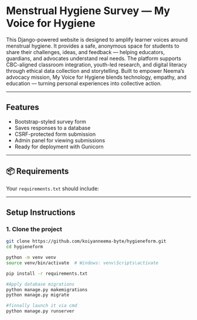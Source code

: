 # Menstrual Hygiene Survey — My Voice for Hygiene

This Django-powered website is designed to amplify learner voices around menstrual hygiene. It provides a safe, anonymous space for students to share their challenges, ideas, and feedback — helping educators, guardians, and advocates understand real needs. The platform supports CBC-aligned classroom integration, youth-led research, and digital literacy through ethical data collection and storytelling.
Built to empower Neema’s advocacy mission, My Voice for Hygiene blends technology, empathy, and education — turning personal experiences into collective action.


---

## Features

-  Bootstrap-styled survey form
-  Saves responses to a database
- CSRF-protected form submission
- Admin panel for viewing submissions
- Ready for deployment with Gunicorn

---

## 📦 Requirements

Your `requirements.txt` should include:


---

## Setup Instructions

### 1. Clone the project

```bash
git clone https://github.com/koiyanneema-byte/hygieneform.git
cd hygieneform

python -m venv venv
source venv/bin/activate  # Windows: venv\Scripts\activate

pip install -r requirements.txt

#Apply database migrations
python manage.py makemigrations
python manage.py migrate

#finnally launch it via cmd
python manage.py runserver


